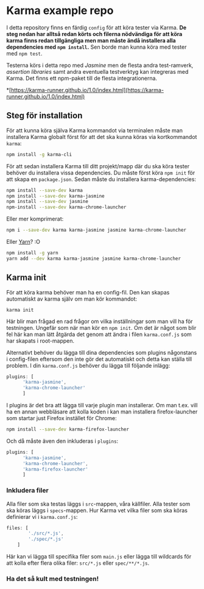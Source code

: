 # Karma example repo

I detta repository finns en färdig `config` för att köra tester via Karma. **De steg nedan har alltså redan körts och filerna nödvändiga för att köra karma finns redan tillgängliga men man måste ändå installera alla dependencies med `npm install`.** Sen borde man kunna köra med tester med `npm test`.

Testerna körs i detta repo med _Jasmine_ men de flesta andra test-ramverk, _assertion libraries_ samt andra eventuella testverktyg kan integreras med Karma. Det finns ett npm-paket till de flesta integrationerna.

*[https://karma-runner.github.io/1.0/index.html](https://karma-runner.github.io/1.0/index.html)

## Steg för installation

För att kunna köra själva Karma kommandot via terminalen måste man installera Karma globalt först för att det ska kunna köras via kortkommandot `karma`:

```bash
npm install -g karma-cli
```

För att sedan installera Karma till ditt projekt/mapp där du ska köra tester behöver du installera vissa dependencies. Du måste först köra `npm init` för att skapa en `package.json`. Sedan måste du installera karma-dependencies:

```bash
npm install --save-dev karma
npm install --save-dev karma-jasmine
npm install --save-dev jasmine
npm-install --save-dev karma-chrome-launcher

```

Eller mer komprimerat:

```bash
npm i --save-dev karma karma-jasmine jasmine karma-chrome-launcher
```

Eller [Yarn](https://yarnpkg.com/en/docs/cli/)? :O

```bash
npm install -g yarn
yarn add --dev karma karma-jasmine jasmine karma-chrome-launcher
```

## Karma init

För att köra karma behöver man ha en config-fil. Den kan skapas automatiskt av karma själv om man kör kommandot:

```
karma init
```

Här blir man frågad en rad frågor om vilka inställningar som man vill ha för testningen. Ungefär som när man kör en `npm init`. Om det är något som blir fel här kan man lätt åtgärda det genom att ändra i filen `karma.conf.js` som har skapats i root-mappen.

Alternativt behöver du lägga till dina dependencies som plugins någonstans i config-filen eftersom den inte gör det automatiskt och detta kan ställa till problem. I din `karma.conf.js` behöver du lägga till följande inlägg:

```js
plugins: [
      'karma-jasmine',
      'karma-chrome-launcher'  
      ]
```

I plugins är det bra att lägga till varje plugin man installerar. Om man t.ex. vill ha en annan webbläsare att kolla koden i kan man installera firefox-launcher som startar just Firefox instället för Chrome:

```bash
npm install --save-dev karma-firefox-launcher
```

Och då måste även den inkluderas i `plugins`:

```js
plugins: [
      'karma-jasmine',
      'karma-chrome-launcher',
      'karma-firefox-launcher'
      ]
```


### Inkludera filer

Alla filer som ska testas läggs i `src`-mappen, våra källfiler. Alla tester som ska köras läggs i `specs`-mappen. Hur Karma vet vilka filer som ska köras definierar vi i `karma.conf.js`:

```js
files: [
        './src/*.js',
        './spec/*.js'
    ]
```

Här kan vi lägga till specifika filer som `main.js` eller lägga till wildcards för att kolla efter flera olika filer: `src/*.js` eller `spec/**/*.js`.

### Ha det så kult med testningen!

